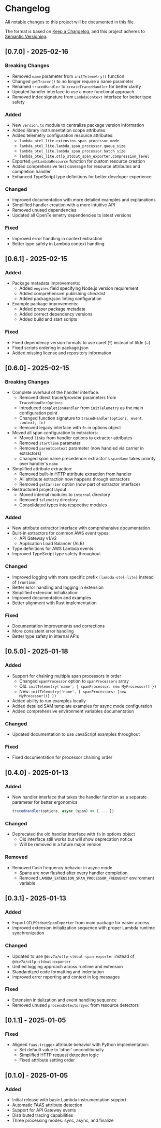 # Changelog

All notable changes to this project will be documented in this file.

The format is based on [Keep a Changelog](https://keepachangelog.com/en/1.0.0/),
and this project adheres to [Semantic Versioning](https://semver.org/spec/v2.0.0.html).

## [0.7.0] - 2025-02-16

### Breaking Changes
- Removed `name` parameter from `initTelemetry()` function
- Changed `getTracer()` to no longer require a name parameter
- Renamed `tracedHandler` to `createTracedHandler` for better clarity
- Updated handler interface to use a more functional approach
- Removed index signature from `LambdaContext` interface for better type safety

### Added
- New `version.ts` module to centralize package version information
- Added library instrumentation scope attributes
- Added telemetry configuration resource attributes:
  - `lambda_otel_lite.extension.span_processor_mode`
  - `lambda_otel_lite.lambda_span_processor.queue_size`
  - `lambda_otel_lite.lambda_span_processor.batch_size`
  - `lambda_otel_lite.otlp_stdout_span_exporter.compression_level`
- Exported `getLambdaResource` function for custom resource creation
- Added comprehensive test coverage for resource attributes and completion handler
- Enhanced TypeScript type definitions for better developer experience

### Changed
- Improved documentation with more detailed examples and explanations
- Simplified handler creation with a more intuitive API
- Removed unused dependencies
- Updated all OpenTelemetry dependencies to latest versions

### Fixed
- Improved error handling in context extraction
- Better type safety in Lambda context handling

## [0.6.1] - 2025-02-15

### Added
- Package metadata improvements:
  - Added `engines` field specifying Node.js version requirement
  - Added comprehensive publishing checklist
  - Added package.json linting configuration
- Example package improvements:
  - Added proper package metadata
  - Added correct dependency versions
  - Added build and start scripts

### Fixed
- Fixed dependency version formats to use caret (^) instead of tilde (~)
- Fixed scripts ordering in package.json
- Added missing license and repository information

## [0.6.0] - 2025-02-15

### Breaking Changes
- Complete overhaul of the handler interface:
  - Removed direct tracer/provider parameters from `TracedHandlerOptions`
  - Introduced `completionHandler` from `initTelemetry` as the main configuration point
  - Changed function signature to `tracedHandler(options, event, context, fn)`
  - Removed legacy interface with `fn` in options object
- Moved all span configuration to extractors:
  - Moved `links` from handler options to extractor attributes
  - Removed `startTime` parameter
  - Removed `parentContext` parameter (now handled via carrier in extractors)
  - Changed span name precedence: extractor's `spanName` takes priority over handler's `name`
- Simplified attribute extraction:
  - Removed built-in HTTP attribute extraction from handler
  - All attribute extraction now happens through extractors
  - Removed `getCarrier` option (now part of extractor interface)
- Restructured project layout:
  - Moved internal modules to `internal` directory
  - Removed `telemetry` directory
  - Consolidated types into respective modules

### Added
- New attribute extractor interface with comprehensive documentation
- Built-in extractors for common AWS event types:
  - API Gateway v1/v2
  - Application Load Balancer (ALB)
- Type definitions for AWS Lambda events
- Improved TypeScript type safety throughout

### Changed
- Improved logging with more specific prefix `[lambda-otel-lite]` instead of `[runtime]`
- Better error handling and logging in extension
- Simplified extension initialization
- Improved documentation and examples
- Better alignment with Rust implementation

### Fixed
- Documentation improvements and corrections
- More consistent error handling
- Better type safety in internal APIs

## [0.5.0] - 2025-01-18

### Added
- Support for chaining multiple span processors in order
  - Changed `spanProcessor` option to `spanProcessors` array
  - Old: `initTelemetry('name', { spanProcessor: new MyProcessor() })`
  - New: `initTelemetry('name', { spanProcessors: [new MyProcessor()] })`
- Added ability to run examples locally
- Added detailed SAM template examples for async mode configuration
- Added comprehensive environment variables documentation

### Changed
- Updated documentation to use JavaScript examples throughout

### Fixed
- Fixed documentation for processor chaining order

## [0.4.0] - 2025-01-13

### Added
- New handler interface that takes the handler function as a separate parameter for better ergonomics
  ```typescript
  tracedHandler(options, async (span) => { ... })
  ```

### Changed
- Deprecated the old handler interface with `fn` in options object
  - Old interface still works but will show deprecation notice
  - Will be removed in a future major version

### Removed
- Removed flush frequency behavior in async mode
  - Spans are now flushed after every handler completion
  - Removed `LAMBDA_EXTENSION_SPAN_PROCESSOR_FREQUENCY` environment variable

## [0.3.1] - 2025-01-13

### Added
- Export `OTLPStdoutSpanExporter` from main package for easier access
- Improved extension initialization sequence with proper Lambda runtime synchronization

### Changed
- Updated to use `@dev7a/otlp-stdout-span-exporter` instead of `@dev7a/otlp-stdout-exporter`
- Unified logging approach across runtime and extension
- Standardized code formatting and indentation
- Improved error reporting and context in log messages

### Fixed
- Extension initialization and event handling sequence
- Removed unused `processDetectorSync` from resource detectors

## [0.1.1] - 2025-01-05

### Fixed
- Aligned `faas.trigger` attribute behavior with Python implementation:
  - Set default value to 'other' unconditionally
  - Simplified HTTP request detection logic
  - Fixed attribute setting order

## [0.1.0] - 2025-01-05

### Added
- Initial release with basic Lambda instrumentation support
- Automatic FAAS attribute detection
- Support for API Gateway events
- Distributed tracing capabilities
- Three processing modes: sync, async, and finalize 